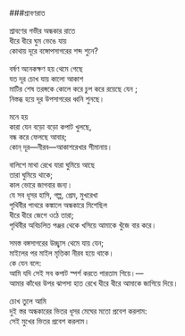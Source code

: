 ###শ্রাবণরাত

শ্রাবণের গভীর অন্ধকার রাতে  
ধীরে ধীরে ঘুম ভেঙে যায়  
কোথায় দূরে বঙ্গোপসাগরের শব্দ শুনে?  

বর্ষণ অনেকক্ষণ হয় থেমে গেছে  
যত দূর চোখ যায় কালো আকাশ  
মাটির শেষ তরঙ্গকে কোলে করে চুপ করে রয়েছে যেন ;  
নিস্তব্ধ হয়ে দূর উপসাগরের ধ্বনি শুনছে।  

মনে হয়  
কারা যেন বড়ো বড়ো কপাট খুলছে,  
বন্ধ করে ফেলছে আবার;  
কোন্‌ দূর—নীরব—আকাশরেখার সীমানায়।  

বালিশে মাথা রেখে যারা ঘুমিয়ে আছে  
তারা ঘুমিয়ে থাকে;  
কাল ভোরে জাগবার জন্য।  
যে সব ধূসর হাসি, গল্প, প্রেম, মুখরেখা  
পৃথিবীর পাথরে কঙ্কালে অন্ধকারে মিশেছিল  
ধীরে ধীরে জেগে ওঠে তারা;  
পৃথিবীর অবিচলিত পঞ্জর থেকে খসিয়ে আমাকে খুঁজে বার করে।  

সমস্ত বঙ্গসাগরের উচ্ছ্বাস থেমে যায় যেন;  
মাইলের পর মাইল মৃত্তিকা নীরব হয়ে থাকে।  
কে যেন বলে:  
আমি যদি সেই সব কপাট স্পর্শ করতে পারতাম গিয়ে।—  
আমার কাঁধের উপর ঝাপসা হাত রেখে ধীরে ধীরে আমাকে জাগিয়ে দিয়ে।  

চোখ তুলে আমি  
দুই স্তর অন্ধকারের ভিতর ধূসর মেঘের মতো প্রবেশ করলাম:  
সেই মুখের ভিতর প্রবেশ করলাম।  
  
